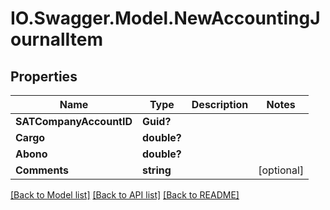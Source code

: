 # IO.Swagger.Model.NewAccountingJournalItem
## Properties

Name | Type | Description | Notes
------------ | ------------- | ------------- | -------------
**SATCompanyAccountID** | **Guid?** |  | 
**Cargo** | **double?** |  | 
**Abono** | **double?** |  | 
**Comments** | **string** |  | [optional] 

[[Back to Model list]](../README.md#documentation-for-models) [[Back to API list]](../README.md#documentation-for-api-endpoints) [[Back to README]](../README.md)

